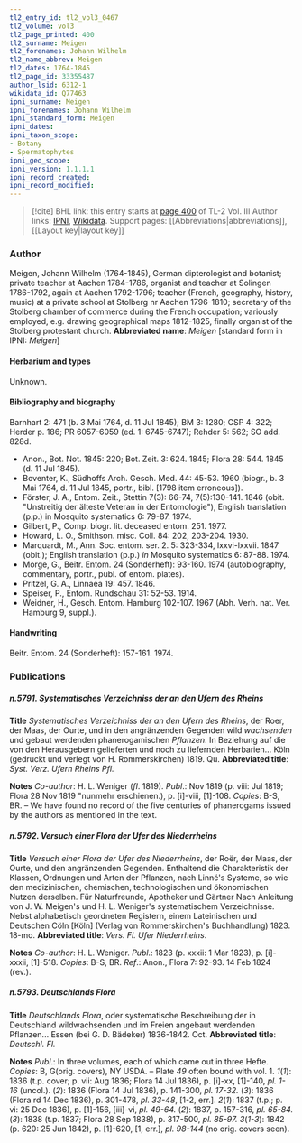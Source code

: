 ```yaml
---
tl2_entry_id: tl2_vol3_0467
tl2_volume: vol3
tl2_page_printed: 400
tl2_surname: Meigen
tl2_forenames: Johann Wilhelm
tl2_name_abbrev: Meigen
tl2_dates: 1764-1845
tl2_page_id: 33355487
author_lsid: 6312-1
wikidata_id: Q77463
ipni_surname: Meigen
ipni_forenames: Johann Wilhelm
ipni_standard_form: Meigen
ipni_dates: 
ipni_taxon_scope: 
- Botany
- Spermatophytes
ipni_geo_scope: 
ipni_version: 1.1.1.1
ipni_record_created: 
ipni_record_modified:
---
```


> [!cite] BHL link: this entry starts at [page 400](https://www.biodiversitylibrary.org/page/33355487) of TL-2 Vol. III
> Author links: [IPNI](https://www.ipni.org/a/6312-1), [Wikidata](https://www.wikidata.org/wiki/Q77463). Support pages: [[Abbreviations|abbreviations]], [[Layout key|layout key]]

### Author

Meigen, Johann Wilhelm (1764-1845), German dipterologist and botanist; private teacher at Aachen 1784-1786, organist and teacher at Solingen 1786-1792, again at Aachen 1792-1796; teacher (French, geography, history, music) at a private school at Stolberg nr Aachen 1796-1810; secretary of the Stolberg chamber of commerce during the French occupation; variously employed, e.g. drawing geographical maps 1812-1825, finally organist of the Stolberg protestant church. 
**Abbreviated name**: *Meigen* \[standard form in IPNI: *Meigen*\]

#### Herbarium and types

Unknown.

#### Bibliography and biography

Barnhart 2: 471 (b. 3 Mai 1764, d. 11 Jul 1845); BM 3: 1280; CSP 4: 322; Herder p. 186; PR 6057-6059 (ed. 1: 6745-6747); Rehder 5: 562; SO add. 828d.
- Anon., Bot. Not. 1845: 220; Bot. Zeit. 3: 624. 1845; Flora 28: 544. 1845 (d. 11 Jul 1845).
- Boventer, K., Südhoffs Arch. Gesch. Med. 44: 45-53. 1960 (biogr., b. 3 Mai 1764, d. 11 Jul 1845, portr., bibl. \[1798 item erroneous\]).
- Förster, J. A., Entom. Zeit., Stettin 7(3): 66-74, 7(5):130-141. 1846 (obit. "Unstreitig der älteste Veteran in der Entomologie"), English translation (p.p.) in Mosquito systematics 6: 79-87. 1974.
- Gilbert, P., Comp. biogr. lit. deceased entom. 251. 1977.
- Howard, L. O., Smithson. misc. Coll. 84: 202, 203-204. 1930.
- Marquardt, M., Ann. Soc. entom. ser. 2. 5: 323-334, lxxvi-lxxvii. 1847 (obit.); English translation (p.p.) *in* Mosquito systematics 6: 87-88. 1974.
- Morge, G., Beitr. Entom. 24 (Sonderheft): 93-160. 1974 (autobiography, commentary, portr., publ. of entom. plates).
- Pritzel, G. A., Linnaea 19: 457. 1846.
- Speiser, P., Entom. Rundschau 31: 52-53. 1914.
- Weidner, H., Gesch. Entom. Hamburg 102-107. 1967 (Abh. Verh. nat. Ver. Hamburg 9, suppl.).

#### Handwriting

Beitr. Entom. 24 (Sonderheft): 157-161. 1974.

### Publications

##### n.5791. Systematisches Verzeichniss der an den Ufern des Rheins

**Title**
*Systematisches Verzeichniss der an den Ufern des Rheins*, der Roer, der Maas, der Ourte, und in den angränzenden Gegenden wild *wachsenden* und gebaut werdenden phanerogamischen *Pflanzen*. In Beziehung auf die von den Herausgebern gelieferten und noch zu liefernden Herbarien... Köln (gedruckt und verlegt von H. Rommerskirchen) 1819. Qu.
**Abbreviated title**: *Syst. Verz. Ufern Rheins Pfl.*

**Notes**
*Co-author*: H. L. Weniger (*fl*. 1819).
*Publ*.: Nov 1819 (p. viii: Jul 1819; Flora 28 Nov 1819 "nunmehr erschienen.), p. \[i\]-viii, \[1\]-108. *Copies*: B-S, BR. – We have found no record of the five centuries of phanerogams issued by the authors as mentioned in the text.

##### n.5792. Versuch einer Flora der Ufer des Niederrheins

**Title**
*Versuch einer Flora der Ufer des Niederrheins*, der Roër, der Maas, der Ourte, und den angränzenden Gegenden. Enthaltend die Charakteristik der Klassen, Ordnungen und Arten der Pflanzen, nach Linné's Systeme, so wie den medizinischen, chemischen, technologischen und ökonomischen Nutzen derselben. Für Naturfreunde, Apotheker und Gärtner Nach Anleitung von J. W. Meigen's und H. L. Weniger's systematischem Verzeichnisse. Nebst alphabetisch geordneten Registern, einem Lateinischen und Deutschen Cöln \[Köln\] (Verlag von Rommerskirchen's Buchhandlung) 1823. 18-mo.
**Abbreviated title**: *Vers. Fl. Ufer Niederrheins*.

**Notes**
*Co-author*: H. L. Weniger.
*Publ*.: 1823 (p. xxxii: 1 Mar 1823), p. \[i\]-xxxii, \[1\]-518. *Copies*: B-S, BR.
*Ref*.: Anon., Flora 7: 92-93. 14 Feb 1824 (rev.).

##### n.5793. Deutschlands Flora

**Title**
*Deutschlands Flora*, oder systematische Beschreibung der in Deutschland wildwachsenden und im Freien angebaut werdenden Pflanzen... Essen (bei G. D. Bädeker) 1836-1842. Oct.
**Abbreviated title**: *Deutschl. Fl.*

**Notes**
*Publ*.: In three volumes, each of which came out in three Hefte. *Copies*: B, G(orig. covers), NY USDA. – Plate *49* often bound with vol. 1.
*1*(*1*): 1836 (t.p. cover; p. vii: Aug 1836; Flora 14 Jul 1836), p. \[i\]-xx, \[1\]-140, *pl. 1-16* (uncol.).
(*2*): 1836 (Flora 14 Jul 1836), p. 141-300, *pl. 17-32.*
(*3*): 1836 (Flora rd 14 Dec 1836), p. 301-478, *pl. 33-48*, \[1-2, err.\].
*2*(*1*): 1837 (t.p.; p. vi: 25 Dec 1836), p. \[1\]-156, \[iii\]-vi, *pl. 49-64.* (*2*): 1837, p. 157-316, *pl. 65-84.*
(*3*): 1838 (t.p. 1837; Flora 28 Sep 1838), p. 317-500, *pl. 85-97.*
*3*(*1-3*): 1842 (p. 620: 25 Jun 1842), p. \[1\]-620, \[1, err.\], *pl. 98-144* (no orig. covers seen).

